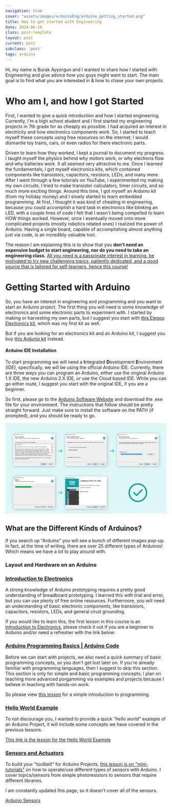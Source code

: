 ```yaml
---
navigation: true
cover: "assets/images/arduinoEng/arduino_getting_started.png"
title: How to get started with Engineering
date: 2024-06-10
class: post-template
layout: post
current: post
subclass: 'post'
tags: arduino
---
```


Hi, my name is Burak Ayyorgun and I wanted to share how I started with Engineering and give advice how you guys might want to start. The main goal is to find what you are interested in & how to chase your own projects. 

# Who am I, and how I got Started
First, I wanted to give a quick introduction and how I started engineering. Currently, I'm a high school student and I first started my engineering projects in 7th grade for as cheaply as possible. I had acquired an interest in electricity and how electronics components work. So, I started to teach myself these concepts using free resources on the internet; I would dismantle toy trains, cars, or even radios for there electronic parts. 

Driven to learn how they worked, I kept a journal to document my progress. I taught myself the physics behind why motors work, or why electrons flow and why batteries work. It all seemed very attractive to me. Once I learned the fundamentals, I got myself electronics kits, which contained components like transistors, capacitors, resistors, LEDs, and many more. After I went through a few tutorials on YouTube, I experimented my making my own circuits. I tried to make transistor calculators, timer circuits, and so much more exciting things. Around this time, I got myself an Arduino kit (from my holiday money) and I slowly started to learn embedded programming. At first, I thought it was kind of cheating in engineering, because you could accomplish a hard task in electronics like blinking an LED, with a couple lines of code I felt that I wasn't being compelled to learn HOW things worked. However, once I eventually moved onto more complicated projects (mostly robotics related ones) I realized the power of Arduino. Having a single board, capable of accomplishing almost anything just via code, is an incredibly valuable tool. 

The reason I am explaining this is to show that you **don't need an expensive budget to start engineering, nor do you need to take an engineering class.** <ins>All you need is a passionate interest in learning, be motivated to try new challenging topics, patiently dedicated, and a good source that is tailored for self-learners, hence this course!</ins>

# Getting Started with Arduino

So, you have an interest in engineering and programming and you want to start an Arduino project. The first thing you will need is some knowledge of electronics and some electronic parts to experiment with. I started by making or harvesting my own parts, but I suggest you start with [this Elegoo Electronics kit](https://www.amazon.com/EL-CK-002-Electronic-Breadboard-Capacitor-Potentiometer/dp/B01ERP6WL4/ref=asc_df_B01ERP6WL4/?tag=hyprod-20&linkCode=df0&hvadid=692875362841&hvpos=&hvnetw=g&hvrand=6781416287060863964&hvpone=&hvptwo=&hvqmt=&hvdev=c&hvdvcmdl=&hvlocint=&hvlocphy=9008161&hvtargid=pla-2281435178378&mcid=9cae1398299332c592e9e59d7108c20c&hvocijid=6781416287060863964-B01ERP6WL4-&hvexpln=73&th=1), which was my first kit as well. 

But if you are looking for an electronics kit and an Arduino kit, I suggest you buy [this Ardunio kit](https://www.amazon.com/EL-KIT-008-Project-Complete-Ultimate-TUTORIAL/dp/B01EWNUUUA/ref=sr_1_2_sspa?crid=VT5GROVB1LF2&dib=eyJ2IjoiMSJ9.-TMWe7jTY1L2k9FBx9xn45aUF9NcSgBFiPQ6oaDLYt2Cznux_TU45wzwVYLmtrQWvKhuwpNk2ieKX1geRZraMWtNVoqnTx4C4q_RqhIwnmbe8hn17AkgF8zYNcgfb_CvpT6UWFi6eoN_0UrRKqI-sRw69S_kW7wrtEl9hPT3SFsvGrgVgYOLl10HbuDTFnV1BOyb7fNHonPrdXVzEZVhe9oFCqCqbdoOSe4Pr3Cy6HrStJG_V0yfsNWnkwMOtRESIHrv8cvITSCVYqvUIvqWluq_inEOqArknVoMXDReyh4.WzOU8KAlagC6ySOcYMVzU1we36t-fgsKHFg-uUsQ2wo&dib_tag=se&keywords=elegoo+arduino+kit&qid=1726579233&s=electronics&sprefix=elegoo+arudino+kit%2Celectronics%2C60&sr=1-2-spons&sp_csd=d2lkZ2V0TmFtZT1zcF9hdGY&psc=1) instead. 

#### Arduino IDE Installation

To start programming we will need a **I**ntegrated **D**evelopment **E**nvironment (IDE), specifically, we will be using the official Arduino IDE. Currently, there are three ways you can program an Arduino, either use the original Arduino 1.X IDE, the new Arduino 2.X IDE, or use the Cloud based IDE. While you can go either route, I suggest you start with the original IDE, if you are a beginner. 

So first, please go to the [Arduino Software Website](https://www.arduino.cc/en/software#legacy-ide-18x) and download the .exe file for your environment. The instructions that follow should be pretty straight forward. Just make sure to install the software on the PATH (if prompted), and you should be ready to go.

![ide](assets/images/arduinoEng/arduino_ide.png)

<!-- - listing instructions
-
- -->

## What are the Different Kinds of Arduinos?

If you search up "Arduino" you will see a bunch of different images pop-up. In fact, at the time of writing, there are over 25 different types of Arduinos! Which means we have a lot to play around with. 

### Layout and Hardware on an Arduino

### [Introduction to Electronics](https://burakayy.com/blog/arduino-electronics)

A strong knowledge of Arduino prototyping requires a pretty good understanding of breadboard prototyping. I learned this with trial and error, but you can use plenty of free online resources. Furthermore, you will need an understanding of basic electronic components, like transistors, capacitors, resistors, LEDs, and general ciruit grounding. 

If you would like to learn this, the first lesson in this course is an [Introduction to Electronics](https://burakayy.com/blog/arduino-electronics), please check it out if you are a beginner to Arduino and/or need a refresher with the link below:








### [Arduino Programming Basics | Arduino Code](https://burakayy.com/blog/arduino-programming)

Before we can start with projects, we also need a quick summary of basic programming concepts, so you don't get lost later on. If you're already familiar with programming languages, then I suggest to skip this section. This section is only for simple and basic programming concepts; I plan on teaching more advanced porgamming via examples and projects because I believe in teaching with hands-on work.

So please view [this lesson](https://burakayy.com/blog/arduino-programming) for a simple introduction to programming.








### [Hello World Example](https://burakayy.com/blog/arduino-hello-world)

To not discourage you, I wanted to provide a quick _"hello world"_ example of an Arduino Project, it will include some concepts we have covered in the previous lessons. 

[This link is the lesson for the Hello World Example](https://burakayy.com/blog/arduino-hello-world)








### [Sensors and Actuators](https://burakayy.com/blog/arduino-sensors)

To build your "toolbelt" for Arduino Projects, [this lesson is on "mini-tutorials"](https://burakayy.com/blog/arduino-sensors) on how to operate/use different types of sensors with Arduino. I cover topics/sensors from simple photoresistors to sensors that require different libraries.

I am constantly updated this page, so it doesn't cover all of the sensors.

[Arduino Sensors](https://burakayy.com/blog/arduino-sensors)




<!-- ### Ardunio Code




### Future Projects -->



